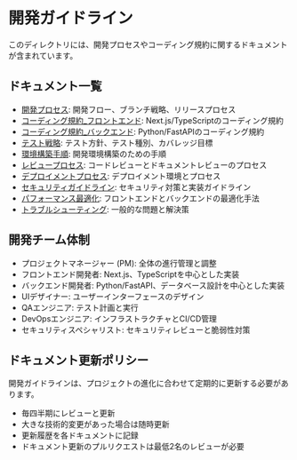 # 開発ガイドライン

このディレクトリには、開発プロセスやコーディング規約に関するドキュメントが含まれています。

## ドキュメント一覧

- [開発プロセス](01_開発プロセス.md): 開発フロー、ブランチ戦略、リリースプロセス
- [コーディング規約_フロントエンド](02_コーディング規約_フロントエンド.md): Next.js/TypeScriptのコーディング規約
- [コーディング規約_バックエンド](03_コーディング規約_バックエンド.md): Python/FastAPIのコーディング規約
- [テスト戦略](04_テスト戦略.md): テスト方針、テスト種別、カバレッジ目標
- [環境構築手順](05_環境構築手順.md): 開発環境構築のための手順
- [レビュープロセス](06_レビュープロセス.md): コードレビューとドキュメントレビューのプロセス
- [デプロイメントプロセス](07_デプロイメントプロセス.md): デプロイメント環境とプロセス
- [セキュリティガイドライン](08_セキュリティガイドライン.md): セキュリティ対策と実装ガイドライン
- [パフォーマンス最適化](09_パフォーマンス最適化.md): フロントエンドとバックエンドの最適化手法
- [トラブルシューティング](10_トラブルシューティング.md): 一般的な問題と解決策

## 開発チーム体制

- プロジェクトマネージャー (PM): 全体の進行管理と調整
- フロントエンド開発者: Next.js、TypeScriptを中心とした実装
- バックエンド開発者: Python/FastAPI、データベース設計を中心とした実装
- UIデザイナー: ユーザーインターフェースのデザイン
- QAエンジニア: テスト計画と実行
- DevOpsエンジニア: インフラストラクチャとCI/CD管理
- セキュリティスペシャリスト: セキュリティレビューと脆弱性対策

## ドキュメント更新ポリシー

開発ガイドラインは、プロジェクトの進化に合わせて定期的に更新する必要があります。

- 毎四半期にレビューと更新
- 大きな技術的変更があった場合は随時更新
- 更新履歴を各ドキュメントに記録
- ドキュメント更新のプルリクエストは最低2名のレビューが必要
